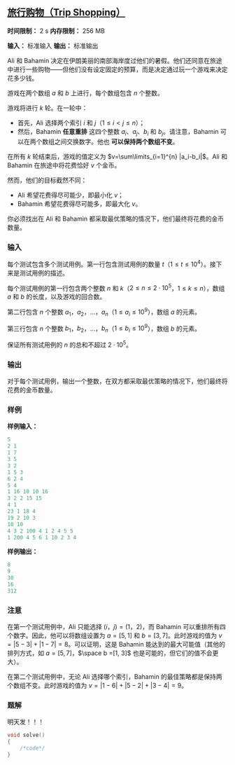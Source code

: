 ## [旅行购物（Trip Shopping）](https://codeforces.com/contest/2127/problem/C)

**时间限制：** 2 s
**内存限制：** 256 MB

**输入：** 标准输入
**输出：** 标准输出



Ali 和 Bahamin 决定在伊朗美丽的南部海岸度过他们的暑假。他们还同意在旅途中进行一些购物——但他们没有设定固定的预算，而是决定通过玩一个游戏来决定花多少钱。

游戏在两个数组 $a$ 和 $b$ 上进行，每个数组包含 $n$ 个整数。

游戏将进行 $k$ 轮。在一轮中：

-   首先，Ali 选择两个索引 $i$ 和 $j$（$1 \leq i < j \leq n$）；
-   然后，Bahamin **任意重排** 这四个整数 $a_i$、$a_j$、$b_i$ 和 $b_j$。请注意，Bahamin 可以在两个数组之间交换数字。他也 **可以保持两个数组不变**。

在所有 $k$ 轮结束后，游戏的值定义为 $v=\sum\limits_{i=1}^{n} |a_i-b_i|$。Ali 和 Bahamin 在旅途中将花费恰好 $v$ 个金币。

然而，他们的目标截然不同：

-   Ali 希望花费得尽可能少，即最小化 $v$；
-   Bahamin 希望花费得尽可能多，即最大化 $v$。

你必须找出在 Ali 和 Bahamin 都采取最优策略的情况下，他们最终将花费的金币数量。







### 输入

每个测试包含多个测试用例。第一行包含测试用例的数量 $t$（$1 \le t \le 10^4$）。接下来是测试用例的描述。

每个测试用例的第一行包含两个整数 $n$ 和 $k$（$2 \leq n \leq 2 \cdot 10^5$，$1 \leq k \leq n$），数组 $a$ 和 $b$ 的长度，以及游戏的回合数。

第二行包含 $n$ 个整数 $a_1$，$a_2$，$\ldots$，$a_n$（$1 \leq a_i \leq 10^9$），数组 $a$ 的元素。

第三行包含 $n$ 个整数 $b_1$，$b_2$，$\ldots$，$b_n$（$1 \leq b_i \leq 10^9$），数组 $b$ 的元素。

保证所有测试用例的 $n$ 的总和不超过 $2 \cdot 10^5$。





### 输出

对于每个测试用例，输出一个整数，在双方都采取最优策略的情况下，他们最终将花费的金币数量。





### 样例

**样例输入：**

```cpp
5
2 1
1 7
3 5
3 2
1 5 3
6 2 4
5 4
1 16 10 10 16
3 2 2 15 15
4 1
23 1 18 4
19 2 10 3
10 10
4 3 2 100 4 1 2 4 5 5
1 200 4 5 6 1 10 2 3 4
```



**样例输出：**

```cpp
8
9
30
16
312
```





### 注意

在第一个测试用例中，Ali 只能选择 $(i$，$j) = (1$，$2)$，而 Bahamin 可以重排所有四个数字。因此，他可以将数组设置为 $a = [5, 1]$ 和 $b =[3, 7]$。此时游戏的值为 $v=|5 - 3| + |1 - 7| = 8$。可以证明，这是 Bahamin 能达到的最大可能值（其他的排列方式，如 $a =[5, 7]$，$\space b =[1, 3]$ 也是可能的，但它们的值不会更大）。

在第二个测试用例中，无论 Ali 选择哪个索引，Bahamin 的最佳策略都是保持两个数组不变。此时游戏的值为 $v=|1 - 6| + |5 - 2| + |3 - 4| = 9$。





### 题解

明天发！！！



```cpp
void solve()  
{  
    /*code*/
}
```